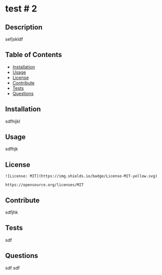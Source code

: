 # test # 2

## Description
sefjskldf

## Table of Contents
* [Installation](#installation)
* [Usage](#usage)
* [License](#license)
* [Contribute](#contribute)
* [Tests](#tests)
* [Questions](#questions)

## Installation
sdfhijkl

## Usage
sdfhjk

## License 
    ![License: MIT](https://img.shields.io/badge/License-MIT-yellow.svg)
    
    https://opensource.org/licenses/MIT

## Contribute
sdfjhk

## Tests
sdf

## Questions
sdf
sdf


